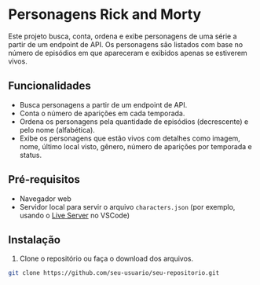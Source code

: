 # Personagens Rick and Morty

Este projeto busca, conta, ordena e exibe personagens de uma série a partir de um endpoint de API. Os personagens são listados com base no número de episódios em que apareceram e exibidos apenas se estiverem vivos.

## Funcionalidades

- Busca personagens a partir de um endpoint de API.
- Conta o número de aparições em cada temporada.
- Ordena os personagens pela quantidade de episódios (decrescente) e pelo nome (alfabética).
- Exibe os personagens que estão vivos com detalhes como imagem, nome, último local visto, gênero, número de aparições por temporada e status.

## Pré-requisitos

- Navegador web
- Servidor local para servir o arquivo `characters.json` (por exemplo, usando o [Live Server](https://marketplace.visualstudio.com/items?itemName=ritwickdey.LiveServer) no VSCode)

## Instalação

1. Clone o repositório ou faça o download dos arquivos.

```bash
git clone https://github.com/seu-usuario/seu-repositorio.git
